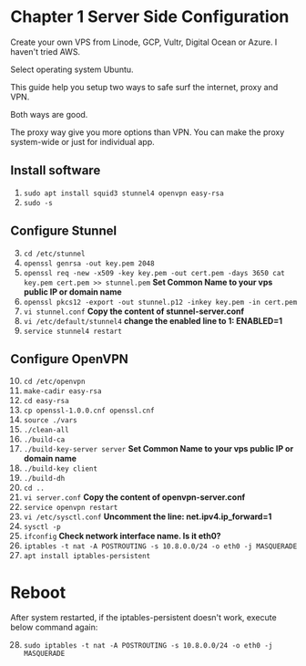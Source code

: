 # Chapter 1 Server Side Configuration

Create your own VPS from Linode, GCP, Vultr, Digital Ocean or Azure. I haven't tried AWS. 

Select operating system Ubuntu.

This guide help you setup two ways to safe surf the internet, proxy and VPN.

Both ways are good.

The proxy way give you more options than VPN. You can make the proxy system-wide or just for individual app.

## Install software

1. `sudo apt install squid3 stunnel4 openvpn easy-rsa`
2. `sudo -s`

## Configure Stunnel

3. `cd /etc/stunnel`
4. `openssl genrsa -out key.pem 2048`
5. `openssl req -new -x509 -key key.pem -out cert.pem -days 3650 cat key.pem cert.pem >> stunnel.pem` **Set Common Name to your vps public IP or domain name**
6. `openssl pkcs12 -export -out stunnel.p12 -inkey key.pem -in cert.pem`
7. `vi stunnel.conf` **Copy the content of stunnel-server.conf**
8. `vi /etc/default/stunnel4` **change the enabled line to 1: ENABLED=1**
9. `service stunnel4 restart`

## Configure OpenVPN

10. `cd /etc/openvpn`
11. `make-cadir easy-rsa`
12. `cd easy-rsa`
13. `cp openssl-1.0.0.cnf openssl.cnf`
14. `source ./vars`
15. `./clean-all`
16. `./build-ca`
17. `./build-key-server server` **Set Common Name to your vps public IP or domain name**
18. `./build-key client`
19. `./build-dh`
20. `cd ..`
21. `vi server.conf` **Copy the content of openvpn-server.conf**
22. `service openvpn restart`
23. `vi /etc/sysctl.conf` **Uncomment the line: net.ipv4.ip_forward=1**
24. `sysctl -p`
25. `ifconfig` **Check network interface name. Is it eth0?**
26. `iptables -t nat -A POSTROUTING -s 10.8.0.0/24 -o eth0 -j MASQUERADE`
27. `apt install iptables-persistent`

# Reboot

After system restarted, if the iptables-persistent doesn't work, execute below command again:

28. `sudo iptables -t nat -A POSTROUTING -s 10.8.0.0/24 -o eth0 -j MASQUERADE`
